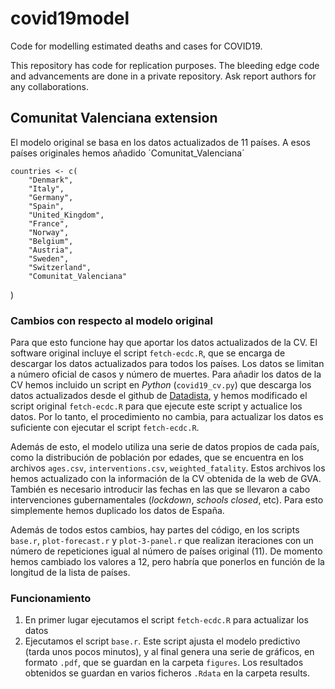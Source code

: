 # covid19model
Code for modelling estimated deaths and cases for COVID19. 

This repository has code for replication purposes. The bleeding edge code and advancements are done in a private repository. Ask report authors for any collaborations. 

## Comunitat Valenciana extension

El modelo original se basa en los datos actualizados de 11 países. A esos países originales hemos añadido ´Comunitat_Valenciana´

    countries <- c(
        "Denmark",
        "Italy",
        "Germany",
        "Spain",
        "United_Kingdom",
        "France",
        "Norway",
        "Belgium",
        "Austria", 
        "Sweden",
        "Switzerland",
        "Comunitat_Valenciana"
)

### Cambios con respecto al modelo original

Para que esto funcione hay que aportar los datos actualizados de la CV. El software original incluye el script `fetch-ecdc.R`, que se encarga de descargar los datos actualizados para todos los países. Los datos se limitan a número oficial de casos y número de muertes. Para añadir los datos de la CV hemos incluido un script en *Python* (`covid19_cv.py`) que descarga los datos actualizados desde el github de [Datadista](https://github.com/datadista/datasets), y hemos modificado el script original `fetch-ecdc.R` para que ejecute este script y actualice los datos. Por lo tanto, el procedimiento no cambia, para actualizar los datos es suficiente con ejecutar el script `fetch-ecdc.R`.

Además de esto, el modelo utiliza una serie de datos propios de cada país, como la distribución de población por edades, que se encuentra en los archivos `ages.csv`, `interventions.csv`, `weighted_fatality`. Estos archivos los hemos actualizado con la información de la CV obtenida de la web de GVA. También es necesario introducir las fechas en las que se llevaron a cabo intervenciones gubernamentales (*lockdown*, *schools closed*, etc). Para esto simplemente hemos duplicado los datos de España.

Además de todos estos cambios, hay partes del código, en los scripts `base.r`, `plot-forecast.r` y `plot-3-panel.r` que realizan iteraciones con un número de repeticiones igual al número de países original (11). De momento hemos cambiado los valores a 12, pero habría que ponerlos en función de la longitud de la lista de países.

### Funcionamiento

1. En primer lugar ejecutamos el script `fetch-ecdc.R` para actualizar los datos
2. Ejecutamos el script `base.r`. Este script ajusta el modelo predictivo (tarda unos pocos minutos), y al final genera una serie de gráficos, en formato `.pdf`, que se guardan en la carpeta `figures`. Los resultados obtenidos se guardan en varios ficheros `.Rdata` en la carpeta results.

